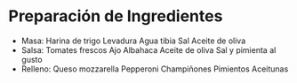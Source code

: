 # Preparación de Ingredientes
* Masa: 
Harina de trigo
Levadura
Agua tibia
Sal
Aceite de oliva
* Salsa:
Tomates frescos
Ajo
Albahaca
Aceite de oliva
Sal y pimienta al gusto
* Relleno:
Queso mozzarella
Pepperoni
Champiñones
Pimientos
Aceitunas